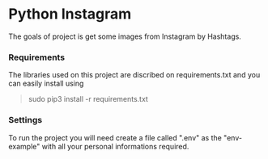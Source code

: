 # Python Instagram

The goals of project is get some images from Instagram by Hashtags.

### Requirements
The libraries used on this project are discribed on requirements.txt and you can easily install using
> sudo pip3 install -r requirements.txt

### Settings
To run the project you will need create a file called ".env" as the "env-example" with all your personal informations required.